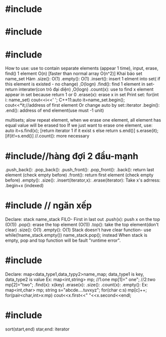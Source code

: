 # #include<vector>
# #include<queue>
# #include<set>
How to use: use to contain separate elements (appear 1 time), input, erase, find() 1 element O(n) [faster than normal array O(n^2)]
Khai báo set <data type> name_set
Hàm
.size(): O(1)
.empty(): O(1)
.insert(): insert 1 elment into set( if this element is existed - no change) ,O(logn)
.find(): find 1 element in set-return interater(con trỏ đại diện) ,O(logn)
.count(x): use to find x element appear in set because return 1 or 0
.erase(x): erase x in set
Print set: for(int i: name_set) cout<<i<<' ';
     C++11:auto it=name_set.begin(); cout<<*it;//address of first element
Or change auto by set<it>::iterator
.begin():
.end(): address of end element(use must -1 unit)

multiset<int>s; alow repeat element, when we erase one element, all element has equal value will be erased too
If we just want to erase one element, use: auto it=s.find(x); [return iterator 1 if it exist s else return s.end()] s.erase(it); [if(it!=s.end()]
//.count(): more necessary
# #include<deque>//hàng đợi 2 đầu-mạnh
.push_back():
.pop_back():
.push_front():
.pop_front():
.back(): return last element (check empty before)
.front(): return first element (check empty before)
.empty():
.size():
.insert(iterator,x):
.erase(iterator):
Take x's adrress: .begin+x (indexed)
# #include<stack> // ngăn xếp
Declare: stack<data type> name_stack
FILO- First in last out
.push(x): push x on the top (O(1))
.pop(): erase the top element (O(1))
.top(): take the top element(don't clear)
.size(): O(1)
.empty(): O(1)
Stack doesn't have clear function- use while(!name_stack.empty()) name_stack.pop(); instead
When stack is empty, pop and top function will be fault "runtime error".

# #include<map>
Declare: map<data_type1,data_typy2>name_map;
data_type1 is key, data_type2 is value
Ex: map<int,string> mp;
//1:one mp[1]=" one";
//2:two mp[2]="two";
.find(x): x(key)
.erase(x): 
.size():
.count(x): 
.empty():
Ex: map<int,char> mp;
string s="abcde....tuvxyz";
for(char c:s) mp[c]++;
for(pair<char,int>x:mp) cout<<x.first<<" "<<x.second<<endl;

# #include<algorithm>
sort(start,end)
star,end: iterator

